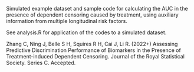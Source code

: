 Simulated example dataset and sample code for calculating the AUC in the presence of dependent censoring caused by treatment, using auxiliary information from multiple longitudinal risk factors. 

See analysis.R for application of the codes to a simulated dataset.

Zhang C, Ning J, Belle S H, Squires R H, Cai J, Li R. (2022+) Assessing Predictive Discrimination Performance of Biomarkers in the Presence of Treatment-induced Dependent Censoring. Journal of the Royal Statistical Society. Series C. Accepted.

